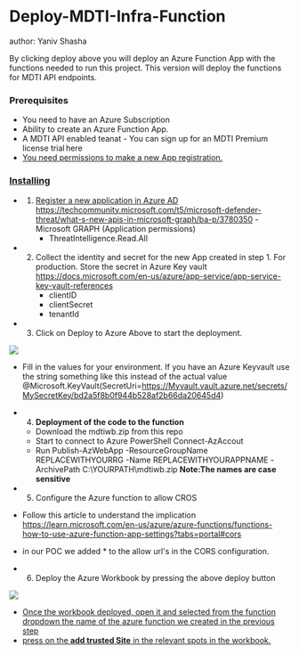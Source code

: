 # Deploy-MDTI-Infra-Function
author: Yaniv Shasha


By clicking deploy above you will deploy an Azure Function App with the functions needed to run this project. This version will deploy the functions for MDTI API endpoints.

### Prerequisites


- You need to have an Azure Subscription
- Ability to create an Azure Function App. 
- A MDTI API enabled teanat - You can sign up for an MDTI Premium license trial here <a href="https://signup.microsoft.com/get-started/signup?OfferId=8851ff02-fd34-4302-aa87-01247004749d&ali=1&products=8851ff02-fd34-4302-aa87-01247004749d" target="_blank">
- You need permissions to make a new App registration. 

### Installing

* 1. Register a new application in Azure AD https://techcommunity.microsoft.com/t5/microsoft-defender-threat/what-s-new-apis-in-microsoft-graph/ba-p/3780350
  -Microsoft GRAPH  (Application permissions)
     - ThreatIntelligence.Read.All

 * 2. Collect the identity and secret for the new App created in step 1.  For production. Store the secret in Azure Key vault https://docs.microsoft.com/en-us/azure/app-service/app-service-key-vault-references
      - clientID
      - clientSecret
      - tenantId

* 3. Click on Deploy to Azure Above to start the deployment. 

<a href="https://portal.azure.com/#create/Microsoft.Template/uri/https%3A%2F%2Fraw.githubusercontent.com%2FYaniv-Shasha%2FSentinel%2Fmaster%2FAzureFunction%2FMDTI_Workbook_Deployment%2Fazuredeploy.json" target="_blank">
    <img src="https://aka.ms/deploytoazurebutton"/>
</a>

  * Fill in the values for your environment. If you have an Azure Keyvault use the string something like this instead of the actual value @Microsoft.KeyVault(SecretUri=https://Myvault.vault.azure.net/secrets/MySecretKey/bd2a5f8b0f944b528af2b66da20645d4)

* 4. **Deployment of the code to the function**
  * Download the mdtiwb.zip from this repo
  * Start to connect to Azure PowerShell Connect-AzAccout
  * Run Publish-AzWebApp -ResourceGroupName REPLACEWITHYOURRG -Name REPLACEWITHYOURAPPNAME -ArchivePath C:\YOURPATH\mdtiwb.zip  **Note:The names are case sensitive**

* 5. Configure the Azure function to allow CROS
* Follow this article to understand the implication https://learn.microsoft.com/en-us/azure/azure-functions/functions-how-to-use-azure-function-app-settings?tabs=portal#cors
* in our POC we added * to the allow url's in the CORS configuration.

* 6. Deploy the Azure Workbook by pressing the above deploy button

<a href="https://portal.azure.com/#create/Microsoft.Template/uri/https%3A%2F%2Fraw.githubusercontent.com%2FYaniv-Shasha%2FSentinel%2Fmaster%2FAzureFunction%2FMDTI_Workbook_Deployment%2FMDTI_Workbook.json" target="_blank">
    <img src="https://aka.ms/deploytoazurebutton"/>

* Once the workbook deployed, open it and selected from the function dropdown the name of the azure function we created in the previous step
* press on the **add trusted Site** in the relevant spots in the workbook.
